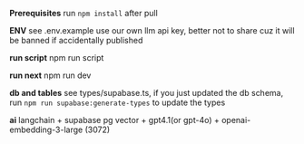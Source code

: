 **Prerequisites**
run `npm install` after pull

**ENV**
see .env.example
use our own llm api key, better not to share cuz it will be banned if accidentally published

**run script**
npm run script <script-path>

**run next**
npm run dev

**db and tables**
see types/supabase.ts, if you just updated the db schema, run `npm run supabase:generate-types` to update the types

**ai**
langchain + supabase pg vector + gpt4.1(or gpt-4o) + openai-embedding-3-large (3072)
